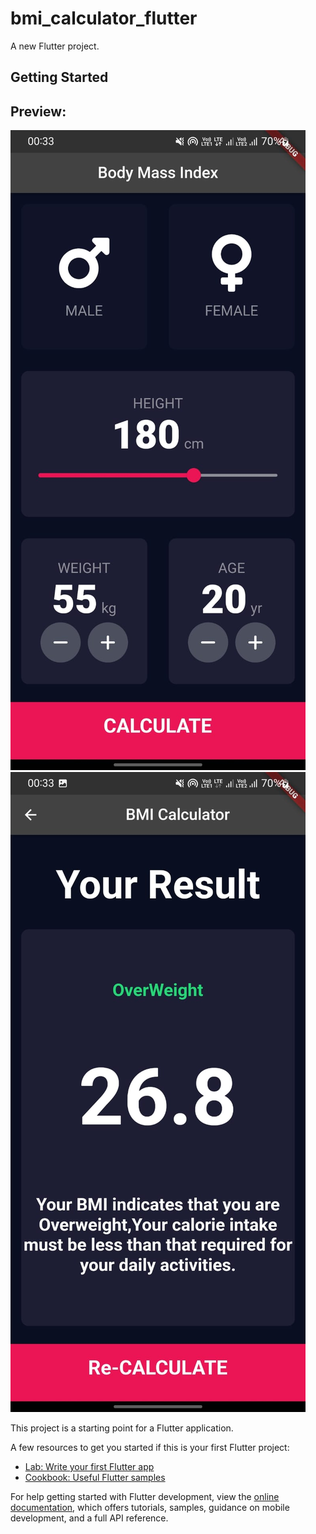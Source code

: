 # bmi_calculator_flutter

A new Flutter project.

## Getting Started
## Preview:
![screenshot 176](https://github.com/MaahiSinghGit/bmi_calculator_flutter/blob/master/2.jpeg)
![screenshot 176](https://github.com/MaahiSinghGit/bmi_calculator_flutter/blob/master/1.jpeg)


This project is a starting point for a Flutter application.

A few resources to get you started if this is your first Flutter project:

- [Lab: Write your first Flutter app](https://docs.flutter.dev/get-started/codelab)
- [Cookbook: Useful Flutter samples](https://docs.flutter.dev/cookbook)

For help getting started with Flutter development, view the
[online documentation](https://docs.flutter.dev/), which offers tutorials,
samples, guidance on mobile development, and a full API reference.
